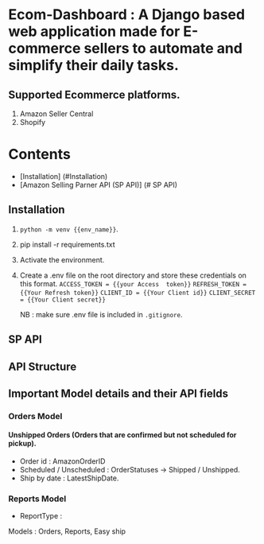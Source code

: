# Ecom-Dashboard : A Django based web application made for E-commerce sellers to automate and simplify their daily tasks.
## Supported Ecommerce platforms.
1. Amazon Seller Central
2. Shopify

# Contents
- [Installation] (#Installation)
- [Amazon Selling Parner API (SP API)] (# SP API)



## Installation
1. `python -m venv {{env_name}}`.
2. pip install -r requirements.txt
3. Activate the environment.
4. Create a .env file on the root directory and store these credentials on this format.
    `ACCESS_TOKEN = {{your Access  token}}`
    `REFRESH_TOKEN = {{Your Refresh token}}`
    `CLIENT_ID = {{Your Client id}}`
    `CLIENT_SECRET = {{Your Client secret}}`

    NB : make sure .env file is included in `.gitignore`.


## SP API

## API Structure

## Important Model details and their API fields
### Orders Model
#### Unshipped Orders (Orders that are confirmed but not scheduled for pickup).
- Order id : AmazonOrderID
- Scheduled / Unscheduled : OrderStatuses -> Shipped / Unshipped.
- Ship by date  : LatestShipDate.

### Reports Model
- ReportType : 






Models : Orders, Reports, Easy ship



